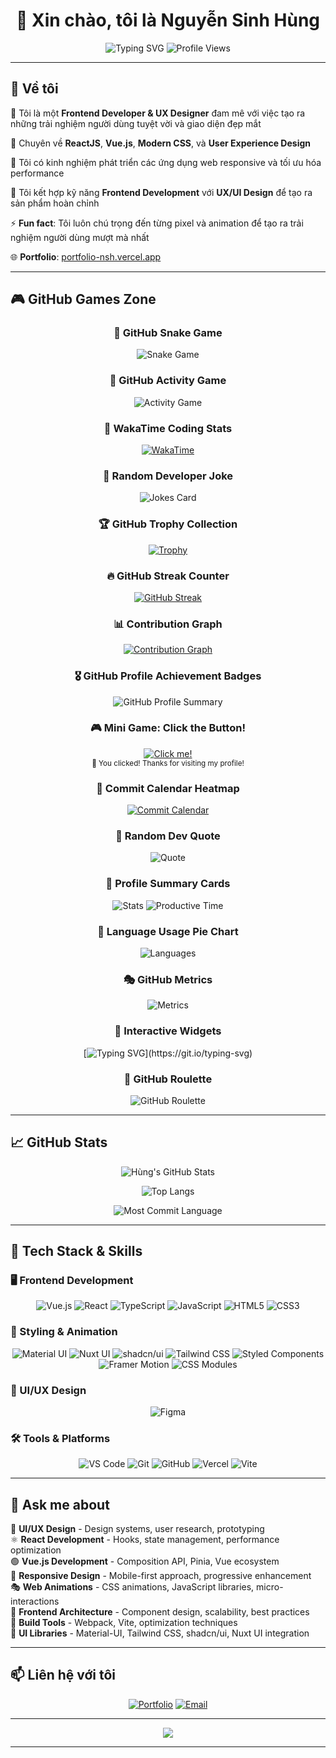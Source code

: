 <div align="center">
  
# 👋 Xin chào, tôi là Nguyễn Sinh Hùng

<img src="https://readme-typing-svg.demolab.com?font=Fira+Code&size=22&pause=1000&color=36BCF7&center=true&vCenter=true&width=600&lines=Frontend+Developer;UX%2FUI+Designer;React+%26+Vue.js+Specialist;Creating+Amazing+User+Experiences;Always+Learning+New+Technologies" alt="Typing SVG" />

<img src="https://komarev.com/ghpvc/?username=NSHUNG15&label=Profile%20views&color=0e75b6&style=flat" alt="Profile Views" />

</div>

---

## 🚀 Về tôi

🎯 Tôi là một **Frontend Developer & UX Designer** đam mê với việc tạo ra những trải nghiệm người dùng tuyệt vời và giao diện đẹp mắt

🌱 Chuyên về **ReactJS**, **Vue.js**, **Modern CSS**, và **User Experience Design**

💼 Tôi có kinh nghiệm phát triển các ứng dụng web responsive và tối ưu hóa performance

🎨 Tôi kết hợp kỹ năng **Frontend Development** với **UX/UI Design** để tạo ra sản phẩm hoàn chỉnh

⚡ **Fun fact**: Tôi luôn chú trọng đến từng pixel và animation để tạo ra trải nghiệm người dùng mượt mà nhất

🌐 **Portfolio**: [portfolio-nsh.vercel.app](https://portfolio-nsh.vercel.app)

---

## 🎮 GitHub Games Zone

<div align="center">
  
### 🐍 GitHub Snake Game
![Snake Game](https://raw.githubusercontent.com/NSHUNG15/NSHUNG15/output/snake.svg)

### 🎯 GitHub Activity Game
![Activity Game](https://github-readme-activity-graph.vercel.app/graph?username=NSHUNG15&theme=react-dark&hide_border=true&area=true&custom_title=My%20Coding%20Adventure)

### 🚀 WakaTime Coding Stats
[![WakaTime](https://github-readme-stats.vercel.app/api/wakatime?username=NSHUNG15&theme=tokyonight&hide_border=true&layout=compact)](https://github.com/anuraghazra/github-readme-stats)

### 🎲 Random Developer Joke
![Jokes Card](https://readme-jokes.vercel.app/api?theme=radical&hideBorder)

### 🏆 GitHub Trophy Collection
[![Trophy](https://github-profile-trophy.vercel.app/?username=NSHUNG15&theme=radical&row=2&column=4&margin-w=15&margin-h=15)](https://github.com/ryo-ma/github-profile-trophy)

### 🔥 GitHub Streak Counter
[![GitHub Streak](https://streak-stats.demolab.com?user=NSHUNG15&theme=radical&hide_border=true&fire=FF6B35&ring=FF6B35&currStreakLabel=FF6B35)](https://git.io/streak-stats)

### 📊 Contribution Graph
[![Contribution Graph](https://github-readme-activity-graph.vercel.app/graph?username=NSHUNG15&theme=github-compact&hide_border=true&area=true&point=FF6B35&line=FF6B35&color=FF6B35)](https://github.com/ashutosh00710/github-readme-activity-graph)

### 🎖️ GitHub Profile Achievement Badges
<img src="https://github-profile-summary-cards.vercel.app/api/cards/profile-details?username=NSHUNG15&theme=radical" alt="GitHub Profile Summary" />

### 🎮 Mini Game: Click the Button!
<div align="center">
  <a href="https://github.com/NSHUNG15">
    <img src="https://img.shields.io/badge/Click%20me!-FF6B35?style=for-the-badge&logo=github&logoColor=white&labelColor=000000" alt="Click me!" />
  </a>
  <br>
  <sub>🎉 You clicked! Thanks for visiting my profile!</sub>
</div>

### 🏅 Commit Calendar Heatmap
[![Commit Calendar](https://ghchart.rshah.org/FF6B35/NSHUNG15)](https://github.com/NSHUNG15)

### 🎯 Random Dev Quote
![Quote](https://quotes-github-readme.vercel.app/api?type=horizontal&theme=radical)

### 🚀 Profile Summary Cards
<div align="center">
  <img src="https://github-profile-summary-cards.vercel.app/api/cards/stats?username=NSHUNG15&theme=radical" alt="Stats" />
  <img src="https://github-profile-summary-cards.vercel.app/api/cards/productive-time?username=NSHUNG15&theme=radical&utcOffset=7" alt="Productive Time" />
</div>

### 🎨 Language Usage Pie Chart
<img src="https://github-profile-summary-cards.vercel.app/api/cards/repos-per-language?username=NSHUNG15&theme=radical" alt="Languages" />

### 🎭 GitHub Metrics
![Metrics](https://metrics.lecoq.io/NSHUNG15?template=classic&base.header=0&base.activity=0&base.community=0&base.repositories=0&base.metadata=0&achievements=1&notable=1&discussions=1&isocalendar=1&languages=1&stars=1&habits=1&followup=1&reactions=1&people=1&achievements.threshold=C&achievements.secrets=true&achievements.display=detailed&achievements.limit=0&notable.from=organization&notable.repositories=false&notable.indepth=false&notable.types=commit&isocalendar.duration=half-year&languages.limit=8&languages.threshold=0%25&languages.other=false&languages.colors=github&languages.sections=most-used&languages.indepth=false&languages.analysis.timeout=15&languages.categories=markup%2C%20programming&languages.recent.categories=markup%2C%20programming&languages.recent.load=300&languages.recent.days=14&stars.limit=4&habits.from=200&habits.days=14&habits.facts=true&habits.charts=false&habits.charts.type=classic&habits.trim=false&habits.languages.limit=8&habits.languages.threshold=0%25&followup.sections=repositories&followup.indepth=false&reactions.limit=200&reactions.limit.issues=100&reactions.limit.discussions=100&reactions.limit.discussions.comments=100&reactions.days=0&reactions.display=absolute&people.limit=24&people.identicons=false&people.identicons.hide=false&people.size=28&people.types=followers%2C%20following&people.shuffle=false&config.timezone=Asia%2FHo_Chi_Minh)

### 🎪 Interactive Widgets
<div align="center">
  
[![Typing SVG](https://readme-typing-svg.demolab.com?font=Fira+Code&size=18&pause=1000&color=FF6B35&center=true&vCenter=true&width=600&lines=🎮+Welcome+to+my+GitHub+Game+Zone!;🚀+Let's+code+and+have+fun+together!;🎯+Every+commit+is+a+new+adventure!;💡+Building+the+future+one+line+at+a+time!)](https://git.io/typing-svg)

</div>

### 🎲 GitHub Roulette
<div align="center">
  <img src="https://github-widgetbox.vercel.app/api/profile?username=NSHUNG15&data=followers,repositories,stars,commits&theme=radical" alt="GitHub Roulette" />
</div>

</div>

---

## 📈 GitHub Stats

<div align="center">
  
![Hùng's GitHub Stats](https://github-readme-stats.vercel.app/api?username=NSHUNG15&show_icons=true&theme=tokyonight&hide_border=true&count_private=true&include_all_commits=true)

![Top Langs](https://github-readme-stats.vercel.app/api/top-langs/?username=NSHUNG15&layout=compact&theme=tokyonight&hide_border=true&langs_count=10)

<img src="https://github-profile-summary-cards.vercel.app/api/cards/most-commit-language?username=NSHUNG15&theme=radical" alt="Most Commit Language" />

</div>

---

## 💼 Tech Stack & Skills

### 🖥️ Frontend Development
<div align="center">
  <img src="https://img.shields.io/badge/Vue.js-35495E?style=for-the-badge&logo=vue.js&logoColor=4FC08D" alt="Vue.js" />
  <img src="https://img.shields.io/badge/React-20232A?style=for-the-badge&logo=react&logoColor=61DAFB" alt="React" />
  <img src="https://img.shields.io/badge/TypeScript-007ACC?style=for-the-badge&logo=typescript&logoColor=white" alt="TypeScript" />
  <img src="https://img.shields.io/badge/JavaScript-F7DF1E?style=for-the-badge&logo=javascript&logoColor=black" alt="JavaScript" />
  <img src="https://img.shields.io/badge/HTML5-E34F26?style=for-the-badge&logo=html5&logoColor=white" alt="HTML5" />
  <img src="https://img.shields.io/badge/CSS3-1572B6?style=for-the-badge&logo=css3&logoColor=white" alt="CSS3" />
</div>

### 🎨 Styling & Animation
<div align="center">
  <img src="https://img.shields.io/badge/Material_UI-0081CB?style=for-the-badge&logo=mui&logoColor=white" alt="Material UI" />
  <img src="https://img.shields.io/badge/Nuxt_UI-00DC82?style=for-the-badge&logo=nuxt.js&logoColor=white" alt="Nuxt UI" />
  <img src="https://img.shields.io/badge/shadcn/ui-000000?style=for-the-badge&logo=shadcnui&logoColor=white" alt="shadcn/ui" />
  <img src="https://img.shields.io/badge/Tailwind_CSS-38B2AC?style=for-the-badge&logo=tailwind-css&logoColor=white" alt="Tailwind CSS" />
  <img src="https://img.shields.io/badge/Styled_Components-DB7093?style=for-the-badge&logo=styled-components&logoColor=white" alt="Styled Components" />
  <img src="https://img.shields.io/badge/Framer_Motion-0055FF?style=for-the-badge&logo=framer&logoColor=white" alt="Framer Motion" />
  <img src="https://img.shields.io/badge/CSS_Modules-000000?style=for-the-badge&logo=css-modules&logoColor=white" alt="CSS Modules" />
</div>

### 🎯 UI/UX Design
<div align="center">
  <img src="https://img.shields.io/badge/Figma-F24E1E?style=for-the-badge&logo=figma&logoColor=white" alt="Figma" />
</div>

### 🛠️ Tools & Platforms
<div align="center">
  <img src="https://img.shields.io/badge/VS_Code-0078D4?style=for-the-badge&logo=visual%20studio%20code&logoColor=white" alt="VS Code" />
  <img src="https://img.shields.io/badge/Git-F05032?style=for-the-badge&logo=git&logoColor=white" alt="Git" />
  <img src="https://img.shields.io/badge/GitHub-100000?style=for-the-badge&logo=github&logoColor=white" alt="GitHub" />
  <img src="https://img.shields.io/badge/Vercel-000000?style=for-the-badge&logo=vercel&logoColor=white" alt="Vercel" />
  <img src="https://img.shields.io/badge/Vite-646CFF?style=for-the-badge&logo=vite&logoColor=white" alt="Vite" />
</div>

---

## 💬 Ask me about

🎨 **UI/UX Design** - Design systems, user research, prototyping  
⚛️ **React Development** - Hooks, state management, performance optimization  
🟢 **Vue.js Development** - Composition API, Pinia, Vue ecosystem  
📱 **Responsive Design** - Mobile-first approach, progressive enhancement  
🎭 **Web Animations** - CSS animations, JavaScript libraries, micro-interactions  
🚀 **Frontend Architecture** - Component design, scalability, best practices  
🔧 **Build Tools** - Webpack, Vite, optimization techniques  
🎯 **UI Libraries** - Material-UI, Tailwind CSS, shadcn/ui, Nuxt UI integration  

---

## 📫 Liên hệ với tôi

<div align="center">
  
[![Portfolio](https://img.shields.io/badge/Portfolio-FF5722?style=for-the-badge&logo=todoist&logoColor=white)](https://portfolio-nsh.vercel.app)
[![Email](https://img.shields.io/badge/Email-D14836?style=for-the-badge&logo=gmail&logoColor=white)](mailto:nshung0105@gmail.com)

</div>

---

<div align="center">
  <img src="https://capsule-render.vercel.app/api?type=waving&color=gradient&height=100&section=footer&text=Thanks%20for%20visiting!&fontSize=16&fontAlignY=65&desc=Let's%20build%20something%20amazing%20together&descAlignY=85&descAlign=50" />
</div>

---

